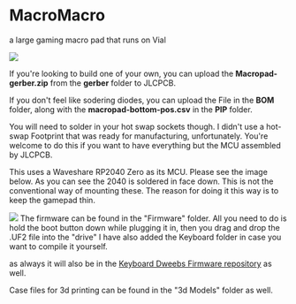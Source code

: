 # MacroMacro
a large gaming macro pad that runs on Vial

![](https://i.imgur.com/9tXAabW.jpg)

If you're looking to build one of your own, you can upload the **Macropad-gerber.zip** from the **gerber** folder to JLCPCB. 

If you don't feel like sodering diodes, you can upload the File in the **BOM** folder, along with the **macropad-bottom-pos.csv** in the **PIP** folder. 

You will need to solder in your hot swap sockets though. I didn't use a hot-swap Footprint that was ready for manufacturing, unfortunately. You're welcome to do this if you want to have everything but the MCU assembled by JLCPCB.

This uses a Waveshare RP2040 Zero as its MCU. Please see the image below. As you can see the 2040 is soldered in face down. This is not the conventional way of mounting these. The reason for doing it this way
is to keep the gamepad thin.

![](https://i.imgur.com/B8iK9JO.png)
The firmware can be found in the "Firmware" folder. All you need to do is hold the boot button down while plugging it in, then you drag and drop the .UF2 file into the "drive"
I have also added the Keyboard folder in case you want to compile it yourself.

as always it will also be in the [Keyboard Dweebs Firmware repository](https://github.com/doesntfazer/Keyboard-Dweebs-Firmware-repository/tree/main) as well. 

Case files for 3d printing can be found in the "3d Models" folder as well.

